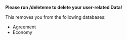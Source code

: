 **__Please run /deleteme to delete your user-related Data!__**

This removes you from the following databases:

- Agreement 
- Economy
